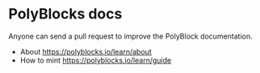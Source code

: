 # PolyBlocks docs

Anyone can send a pull request to improve the PolyBlock documentation.


* About https://polyblocks.io/learn/about
* How to mint https://polyblocks.io/learn/guide
